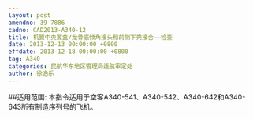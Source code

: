 ```yaml
---
layout: post
amendno: 39-7886
cadno: CAD2013-A340-12
title: 机翼中央翼盒/龙骨底倾角接头和前侧下壳接合——检查
date: 2013-12-13 00:00:00 +0800
effdate: 2013-12-18 00:00:00 +0800
tag: A340
categories: 民航华东地区管理局适航审定处
author: 徐逸乐
---
```


##适用范围:
本指令适用于空客A340-541、A340-542、A340-642和A340-643所有制造序列号的飞机。

